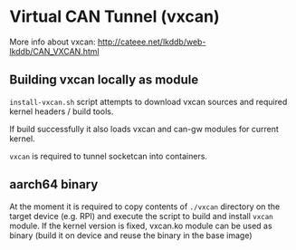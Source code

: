 # Virtual CAN Tunnel (vxcan)

More info about vxcan: <http://cateee.net/lkddb/web-lkddb/CAN_VXCAN.html>

## Building vxcan locally as module

`install-vxcan.sh` script attempts to download vxcan sources and required kernel headers / build tools.

If build successfully it also loads vxcan and can-gw modules for current kernel.

`vxcan` is required to tunnel socketcan into containers.

## aarch64 binary

At the moment it is required to copy contents of `./vxcan` directory on the target device (e.g. RPI) and execute the script to build and install `vxcan` module.
If the kernel version is fixed, vxcan.ko module can be used as binary (build it on device and reuse the binary in the base image)
